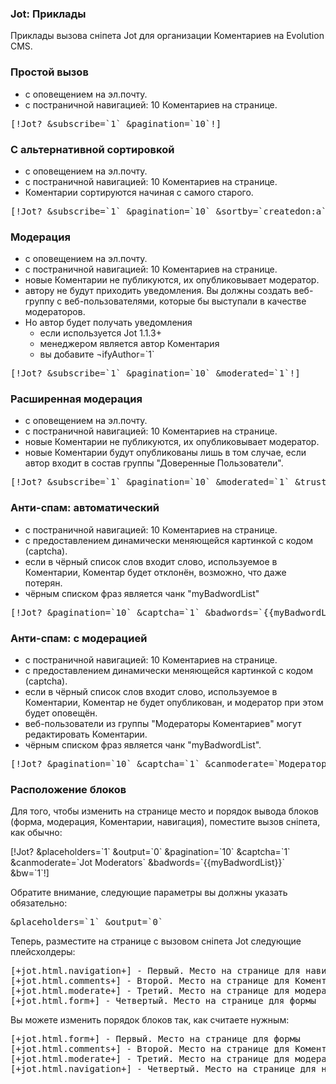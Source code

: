 
<meta http-equiv="Content-Type" content="text/html; charset=utf-8">
<h3>Jot: Приклады </h3> 
Приклады вызова сніпета Jot для организации Коментариев на Evolution CMS.	
<br>
<h3 class="sub-header text-bold"><a id="1082"></a>Простой вызов</h3><div class="well bordered-left bordered-blue"><ul>
<li>с оповещением на эл.почту.</li>
<li>с постраничной навигацией: 10 Коментариев на странице.</li>
</ul>
<div class="well-box-shadow"><pre class="brush: html;">[!Jot? &subscribe=`1` &pagination=`10`!]</pre></div></div>
<h3 class="sub-header text-bold"><a id="1083"></a>С альтернативной сортировкой</h3><div class="well bordered-left bordered-blue"><ul>
<li>с оповещением на эл.почту.</li>
<li>с постраничной навигацией: 10 Коментариев на странице.</li>
<li>Коментарии сортируются начиная с самого старого.</li>
</ul>
<div class="well-box-shadow"><pre class="brush: html;">[!Jot? &subscribe=`1` &pagination=`10` &sortby=`createdon:a`!]</pre></div></div>
<h3 class="sub-header text-bold"><a id="1084"></a>Модерация</h3><div class="well bordered-left bordered-blue"><ul>
<li>с оповещением на эл.почту.</li>
<li>с постраничной навигацией: 10 Коментариев на странице.</li>
<li>новые Коментарии не публикуются, их опубликовывает модератор.</li>
<li>автору не будут приходить уведомления. Вы должны создать веб-группу с веб-пользователями, которые бы выступали в качестве модераторов.</li>
<li>Но автор будет получать уведомления
<ul>
<li>если используется Jot 1.1.3+</li>
<li>менеджером является автор Коментария</li>
<li>вы добавите &notifyAuthor=`1`</li>
</ul>
</li>
</ul>
<div class="well-box-shadow"><pre class="brush: html;">[!Jot? &subscribe=`1` &pagination=`10` &moderated=`1`!]</pre></div></div>
<h3 class="sub-header text-bold"><a id="1085"></a>Расширенная модерация</h3><div class="well bordered-left bordered-blue"><ul>
<li>с оповещением на эл.почту.</li>
<li>с постраничной навигацией: 10 Коментариев на странице.</li>
<li>новые Коментарии не публикуются, их опубликовывает модератор.</li>
<li>новые Коментарии будут опубликованы лишь в том случае, если автор входит в состав группы "Доверенные Пользователи".</li>
</ul>
<div class="well-box-shadow"><pre class="brush: html;">[!Jot? &subscribe=`1` &pagination=`10` &moderated=`1` &trusted=`Доверенные Пользователи`!]</pre></div></div>
<h3 class="sub-header text-bold"><a id="1086"></a>Анти-спам: автоматический</h3><div class="well bordered-left bordered-blue"><ul>
<li>с постраничной навигацией: 10 Коментариев на странице.</li>
<li>с предоставлением динамически меняющейся картинкой с кодом (captcha).</li>
<li>если в чёрный список слов входит слово, используемое в Коментарии, Коментар будет отклонён, возможно, что даже потерян.</li>
<li>чёрным списком фраз является чанк "myBadwordList"</li>
</ul>
<div class="well-box-shadow"><pre class="brush: html;">[!Jot? &pagination=`10` &captcha=`1` &badwords=`{{myBadwordList}}` &bw=`2`!]</pre></div></div>
<h3 class="sub-header text-bold"><a id="1087"></a>Анти-спам: с модерацией</h3><div class="well bordered-left bordered-blue"><ul>
<li>с постраничной навигацией: 10 Коментариев на странице.</li>
<li>с предоставлением динамически меняющейся картинкой с кодом (captcha).</li>
<li>если в чёрный список слов входит слово, используемое в Коментарии, Коментар не будет опубликован, и модератор при этом будет оповещён.</li>
<li>веб-пользователи из группы "Модераторы Коментариев" могут редактировать Коментарии.</li>
<li>чёрным списком фраз является чанк "myBadwordList".</li>
</ul>
<div class="well-box-shadow"><pre class="brush: html;">[!Jot? &pagination=`10` &captcha=`1` &canmoderate=`Модераторы Коментариев` &badwords=`{{myBadwordList}}` &bw=`1`!]</pre></div></div>
<h3 class="sub-header text-bold"><a id="1088"></a>Расположение блоков</h3><div class="well bordered-left bordered-blue"><p>Для того, чтобы изменить на странице место и порядок вывода блоков (форма, модерация, Коментарии, навигация), поместите вызов сніпета, как обычно:</p>
<p>[!Jot? &placeholders=`1` &output=`0` &pagination=`10` &captcha=`1` &canmoderate=`Jot Moderators` &badwords=`{{myBadwordList}}` &bw=`1`!]</p>
<p>Обратите внимание, следующие параметры вы должны указать обязательно:</p>
<div class="well-box-shadow"><pre class="brush: html;">&placeholders=`1` &output=`0`</pre></div>
<p>Теперь, разместите на странице с вызовом сніпета Jot следующие плейсхолдеры:</p>
<div class="well-box-shadow"><pre class="brush: html;">[+jot.html.navigation+] - Первый. Место на странице для навигации
[+jot.html.comments+] - Второй. Место на странице для Коментариев
[+jot.html.moderate+] - Третий. Место на странице для модерации
[+jot.html.form+] - Четвертый. Место на странице для формы</pre></div>
<p>Вы можете изменить порядок блоков так, как считаете нужным:</p>
<div class="well-box-shadow"><pre class="brush: html;">[+jot.html.form+] - Первый. Место на странице для формы
[+jot.html.comments+] - Второй. Место на странице для Коментариев
[+jot.html.moderate+] - Третий. Место на странице для модерации
[+jot.html.navigation+] - Четвертый. Место на странице для навигации</pre></div></div>